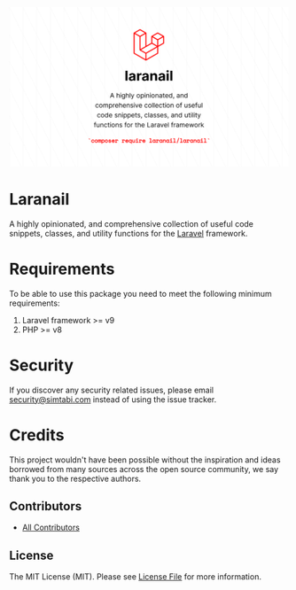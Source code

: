 ![banner](.github/assets/banner.png?raw=true)

Laranail
============
A highly opinionated, and comprehensive collection of useful code snippets, classes, and utility functions for the [Laravel](https://www.laravel.com/) framework.

Requirements
============

To be able to use this package you need to meet the following minimum requirements:
1. Laravel framework >= v9
2. PHP >= v8






Security
============

If you discover any security related issues, please email security@simtabi.com instead of using the issue tracker.

Credits
============
This project wouldn't have been possible without the inspiration and ideas borrowed from many sources across the open source community, 
we say thank you to the respective authors.

## Contributors

- [All Contributors](CONTRIBUTORS.md)

## License

The MIT License (MIT). Please see [License File](LICENSE.md) for more information.
